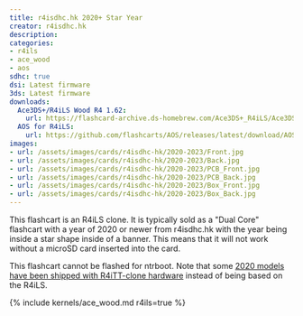 ```yaml
---
title: r4isdhc.hk 2020+ Star Year
creator: r4isdhc.hk
description:
categories:
- r4ils
- ace_wood
- aos
sdhc: true
dsi: Latest firmware
3ds: Latest firmware
downloads:
  Ace3DS+/R4iLS Wood R4 1.62:
    url: https://flashcard-archive.ds-homebrew.com/Ace3DS+_R4iLS/Ace3DS+_R4iLS_Wood_R4_1.62.zip
  AOS for R4iLS:
    url: https://github.com/flashcarts/AOS/releases/latest/download/AOS_R4iLS.zip
images:
- url: /assets/images/cards/r4isdhc-hk/2020-2023/Front.jpg
- url: /assets/images/cards/r4isdhc-hk/2020-2023/Back.jpg
- url: /assets/images/cards/r4isdhc-hk/2020-2023/PCB_Front.jpg
- url: /assets/images/cards/r4isdhc-hk/2020-2023/PCB_Back.jpg
- url: /assets/images/cards/r4isdhc-hk/2020-2023/Box_Front.jpg
- url: /assets/images/cards/r4isdhc-hk/2020-2023/Box_Back.jpg
---
```


This flashcart is an R4iLS clone. It is typically sold as a "Dual Core" flashcart with a year of 2020 or newer from r4isdhc.hk with the year being inside a star shape inside of a banner. This means that it will not work without a microSD card inserted into the card.

This flashcart cannot be flashed for ntrboot. Note that some [2020 models have been shipped with R4iTT-clone hardware](/card/r4isdhc-hk-pre2020) instead of being based on the R4iLS.

{% include kernels/ace_wood.md r4ils=true %}